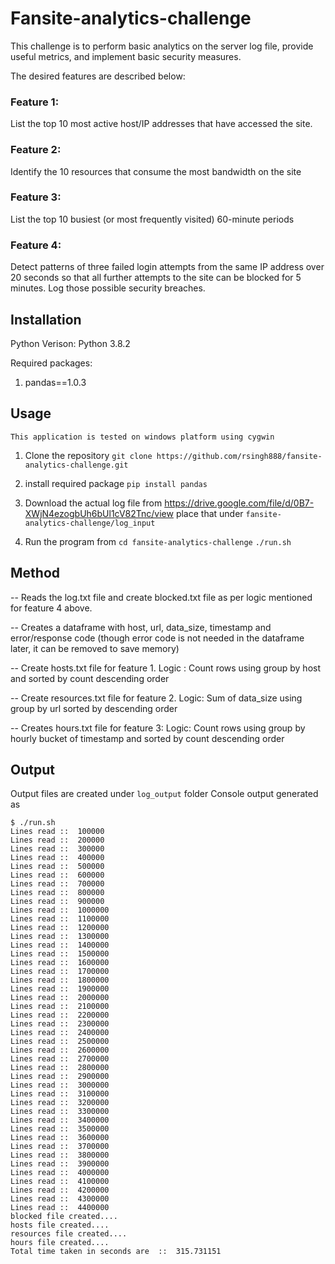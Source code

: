 # Fansite-analytics-challenge

This challenge is to perform basic analytics on the server log file, provide useful metrics, and implement basic security measures. 

The desired features are described below: 

### Feature 1: 
List the top 10 most active host/IP addresses that have accessed the site.

### Feature 2: 
Identify the 10 resources that consume the most bandwidth on the site

### Feature 3:
List the top 10 busiest (or most frequently visited) 60-minute periods 

### Feature 4: 
Detect patterns of three failed login attempts from the same IP address over 20 seconds so that all further attempts to the site can be blocked for 5 minutes. Log those possible security breaches.

## Installation

Python Verison: Python 3.8.2

Required packages:
1. pandas==1.0.3

## Usage
`This application is tested on windows platform using cygwin`

1. Clone the repository
    `git clone https://github.com/rsingh888/fansite-analytics-challenge.git`

2. install required package
    `pip install pandas`

3. Download the actual log file from 
    <https://drive.google.com/file/d/0B7-XWjN4ezogbUh6bUl1cV82Tnc/view>
    place that under  `fansite-analytics-challenge/log_input`

4. Run the program from 
    `cd fansite-analytics-challenge`
    `./run.sh`


## Method

-- Reads the log.txt file and create blocked.txt file as per logic mentioned for feature 4 above.

-- Creates a dataframe with host, url, data_size, timestamp and error/response code (though error code is 
    not needed in the dataframe later, it can be removed to save memory)

-- Create hosts.txt file for feature 1. Logic : Count rows using group by host and sorted by count descending order

-- Create resources.txt file for feature 2. Logic: Sum of data_size using group by url sorted by descending order

-- Creates hours.txt file for feature 3: Logic: Count rows using group by hourly bucket of timestamp and sorted by count descending order

## Output
Output files are created under `log_output` folder
Console output generated as 

```
$ ./run.sh
Lines read ::  100000
Lines read ::  200000
Lines read ::  300000
Lines read ::  400000
Lines read ::  500000
Lines read ::  600000
Lines read ::  700000
Lines read ::  800000
Lines read ::  900000
Lines read ::  1000000
Lines read ::  1100000
Lines read ::  1200000
Lines read ::  1300000
Lines read ::  1400000
Lines read ::  1500000
Lines read ::  1600000
Lines read ::  1700000
Lines read ::  1800000
Lines read ::  1900000
Lines read ::  2000000
Lines read ::  2100000
Lines read ::  2200000
Lines read ::  2300000
Lines read ::  2400000
Lines read ::  2500000
Lines read ::  2600000
Lines read ::  2700000
Lines read ::  2800000
Lines read ::  2900000
Lines read ::  3000000
Lines read ::  3100000
Lines read ::  3200000
Lines read ::  3300000
Lines read ::  3400000
Lines read ::  3500000
Lines read ::  3600000
Lines read ::  3700000
Lines read ::  3800000
Lines read ::  3900000
Lines read ::  4000000
Lines read ::  4100000
Lines read ::  4200000
Lines read ::  4300000
Lines read ::  4400000
blocked file created....
hosts file created....
resources file created....
hours file created....
Total time taken in seconds are  ::  315.731151
```